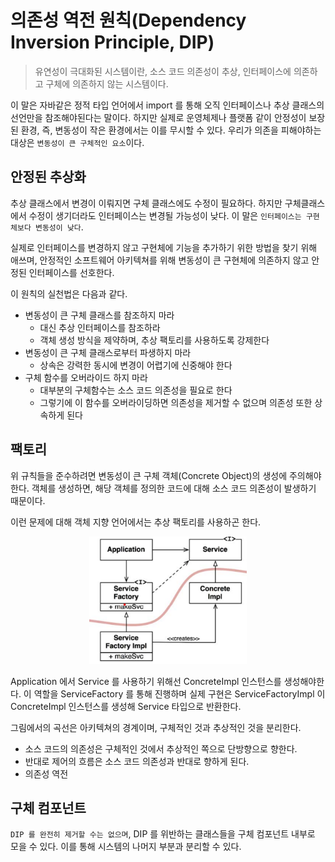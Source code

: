 # 의존성 역전 원칙(Dependency Inversion Principle, DIP)

> 유연성이 극대화된 시스템이란, 소스 코드 의존성이 추상, 인터페이스에 의존하고 구체에 의존하지 않는 시스템이다.

이 말은 자바같은 정적 타입 언어에서 import 를 통해 오직 인터페이스나 추상 클래스의 선언만을 참조해야된다는 말이다.
하지만 실제로 운영체제나 플랫폼 같이 안정성이 보장된 환경, 즉, 변동성이 작은 환경에서는 이를 무시할 수 있다.
우리가 의존을 피해야하는 대상은 `변동성이 큰 구체적인 요소`이다.

## 안정된 추상화

추상 클래스에서 변경이 이뤄지면 구체 클래스에도 수정이 필요하다. 하지만 구체클래스에서
수정이 생기더라도 인터페이스는 변경될 가능성이 낮다. 이 말은 `인터페이스는 구현체보다 변동성이 낮다`.

실제로 인터페이스를 변경하지 않고 구현체에 기능을 추가하기 위한 방법을 찾기 위해 애쓰며, 안정적인 소프트웨어 아키텍쳐를 위해
변동성이 큰 구현체에 의존하지 않고 안정된 인터페이스를 선호한다. 

이 원칙의 실천법은 다음과 같다.

- 변동성이 큰 구체 클래스를 참조하지 마라
  - 대신 추상 인터페이스를 참조하라
  - 객체 생성 방식을 제약하며, 추상 팩토리를 사용하도록 강제한다
- 변동성이 큰 구체 클래스로부터 파생하지 마라
  - 상속은 강력한 동시에 변경이 어렵기에 신중해야 한다
- 구체 함수를 오버라이드 하지 마라
  - 대부분의 구체함수는 소스 코드 의존성을 필요로 한다
  - 그렇기에 이 함수를 오버라이딩하면 의존성을 제거할 수 없으며 의존성 또한 상속하게 된다

## 팩토리

위 규칙들을 준수하려면 변동성이 큰 구체 객체(Concrete Object)의 생성에 주의해야한다. 객체를 생성하면,
해당 객체를 정의한 코드에 대해 소스 코드 의존성이 발생하기 때문이다.

이런 문제에 대해 객체 지향 언어에서는 추상 팩토리를 사용하곤 한다.

<p align="center"><img src="./img/11.png" width="50%"></p>

Application 에서 Service 를 사용하기 위해선 ConcreteImpl 인스턴스를 생성해야한다.
이 역할을 ServiceFactory 를 통해 진행하며 실제 구현은 ServiceFactoryImpl 이 ConcreteImpl 인스턴스를 생성해
Service 타입으로 반환한다.

그림에서의 곡선은 아키텍쳐의 경계이며, 구체적인 것과 추상적인 것을 분리한다. 

- 소스 코드의 의존성은 구체적인 것에서 추상적인 쪽으로 단방향으로 향한다.
- 반대로 제어의 흐름은 소스 코드 의존성과 반대로 향하게 된다.
- 의존성 역전

## 구체 컴포넌트

`DIP 를 완전히 제거할 수는 없으며`, DIP 를 위반하는 클래스들을 구체 컴포넌트 내부로 모을 수 있다.
이를 통해 시스템의 나머지 부분과 분리할 수 있다.
